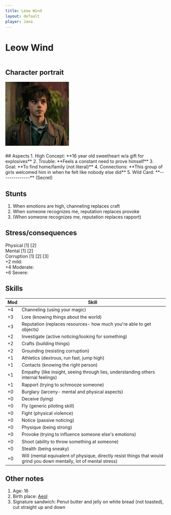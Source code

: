 ```yaml
---
title: Leow Wind
layout: default
player: Jana
---
```


# Leow Wind
<div style="display: flex; gap: 20px; flex-wrap: wrap;">
<div style="flex: 0 0 200px;" markdown="1">

## Character portrait
<img src="../assets/images/PCs/leow_wind_image.jpg" alt="A young man with tousled brown hair and a dark green coat" width="200"/>
</div>
<div style="flex: 1; min-width: 300px;" markdown="1">
## Aspects
1. High Concept: **16 year old sweetheart w/a gift for explosives**
2. Trouble: **Feels a constant need to prove himself**
3. Goal: **To find home/family (not literal)**
4. Connections: **This group of girls welcomed him in when he felt like nobody else did**
5. Wild Card: **--------------** (Secret)

</div>
</div>

## Stunts
1. When emotions are high, channeling replaces craft
2. When someone recognizes me, reputation replaces provoke
3. (When someone recognizes me, reputation replaces rapport)
## Stress/consequences
Physical \[1] \[2] \
Mental \[1] \[2] \
Corruption \[1] \[2] \[3] \
+2 mild: \
+4 Moderate: \
+6 Severe: 

## Skills

| Mod | Skill                                                                                                                 |
| --- | --------------------------------------------------------------------------------------------------------------------- |
| +4  | Channeling (using your magic)                                                                                         |
| +3  | Lore (knowing things about the world)                                                                                 |
| +3  | Reputation (replaces resources- how much you're able to get objects)                                                  |
| +2  | Investigate (active noticing/looking for something)                                                                   |
| +2  | Crafts (building things)                                                                                              |
| +2  | Grounding (resisting corruption)                                                                                      |
| +1  | Athletics (dextrous, run fast, jump high)                                                                             |
| +1  | Contacts (knowing the right person)                                                                                   |
| +1  | Empathy (like insight, seeing through lies, understanding others internal feelings)                                   |
| +1  | Rapport (trying to schmooze someone)                                                                                  |
| +0  | Burglary (larceny- mental and physical aspects)                                                                       |
| +0  | Deceive (lying)                                                                                                       |
| +0  | Fly (generic piloting skill)                                                                                          |
| +0  | Fight (physical violence)                                                                                             |
| +0  | Notice (passive noticing)                                                                                             |
| +0  | Physique (being strong)                                                                                               |
| +0  | Provoke (trying to influence someone else's emotions)                                                                 |
| +0  | Shoot (ability to throw something at someone)                                                                         |
| +0  | Stealth (being sneaky)                                                                                                |
| +0  | Will (mental equivalent of physique, directly resist things that would grind you down mentally, lot of mental stress) |

## Other notes
1. Age: 16
2. Birth place: [Aeol](/FATE_in_the_BAWG/locations/Aeol.html)
3. Signature sandwich: Penut butter and jelly on white bread (not toasted), cut straight up and down